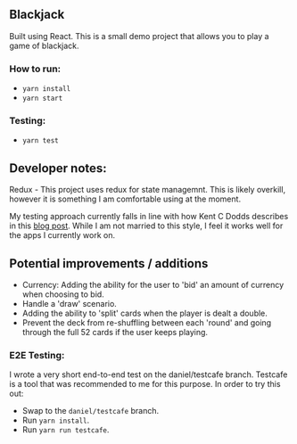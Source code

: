 ## Blackjack

Built using React. This is a small demo project that allows you to play a game of blackjack.

### How to run:

- `yarn install`
- `yarn start`

### Testing:

- `yarn test`

## Developer notes:

Redux - This project uses redux for state managemnt. This is likely overkill, however it is something I am comfortable using at the moment.

My testing approach currently falls in line with how Kent C Dodds describes in this [blog post](https://kentcdodds.com/blog/write-tests).
While I am not married to this style, I feel it works well for the apps I currently work on.

## Potential improvements / additions

- Currency: Adding the ability for the user to 'bid' an amount of currency when choosing to bid.
- Handle a 'draw' scenario.
- Adding the ability to 'split' cards when the player is dealt a double.
- Prevent the deck from re-shuffling between each 'round' and going through the full 52 cards if the user keeps playing.

### E2E Testing:

I wrote a very short end-to-end test on the daniel/testcafe branch. Testcafe is a tool that was recommended to me for this purpose.
In order to try this out:

- Swap to the `daniel/testcafe` branch.
- Run `yarn install`.
- Run `yarn run testcafe`.
